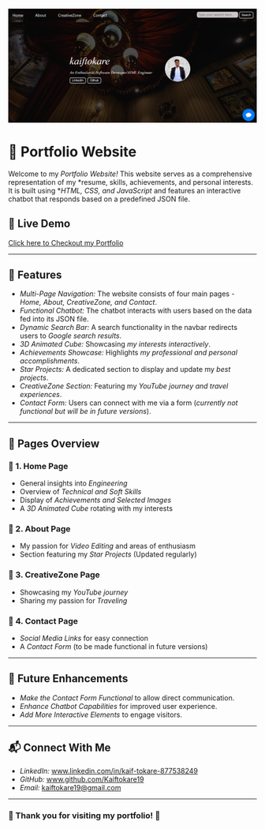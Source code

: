 ![Thumbnail-Image](Image.png)
# 🚀 Portfolio Website

Welcome to my *Portfolio Website!* This website serves as a comprehensive representation of my *resume, skills, achievements, and personal interests. It is built using **HTML, CSS, and JavaScript* and features an interactive chatbot that responds based on a predefined JSON file.

## 🔗 Live Demo
[Click here to Checkout my Portfolio](https://kaiftokare19.github.io/Portfolio-Website/)

---

## 🎯 Features
- *Multi-Page Navigation:* The website consists of four main pages - *Home, About, CreativeZone, and Contact*.
- *Functional Chatbot:* The chatbot interacts with users based on the data fed into its JSON file.
- *Dynamic Search Bar:* A search functionality in the navbar redirects users to *Google search results*.
- *3D Animated Cube:* Showcasing *my interests interactively*.
- *Achievements Showcase:* Highlights *my professional and personal accomplishments*.
- *Star Projects:* A dedicated section to display and update my *best projects*.
- *CreativeZone Section:* Featuring my *YouTube journey and travel experiences*.
- *Contact Form:* Users can connect with me via a form (*currently not functional but will be in future versions*).

---

## 📌 Pages Overview

### 🔹 1. Home Page
- General insights into *Engineering*
- Overview of *Technical and Soft Skills*
- Display of *Achievements and Selected Images*
- A *3D Animated Cube* rotating with my interests

### 🔹 2. About Page
- My passion for *Video Editing* and areas of enthusiasm
- Section featuring my *Star Projects* (Updated regularly)

### 🔹 3. CreativeZone Page
- Showcasing my *YouTube journey*
- Sharing my passion for *Traveling*

### 🔹 4. Contact Page
- *Social Media Links* for easy connection
- A *Contact Form* (to be made functional in future versions)

---

## 🔮 Future Enhancements
- *Make the Contact Form Functional* to allow direct communication.
- *Enhance Chatbot Capabilities* for improved user experience.
- *Add More Interactive Elements* to engage visitors.

---

## 📬 Connect With Me
- *LinkedIn:* www.linkedin.com/in/kaif-tokare-877538249
- *GitHub:* www.github.com/Kaiftokare19
- *Email:* kaiftokare19@gmail.com

---

### 🎉 Thank you for visiting my portfolio! 🚀
